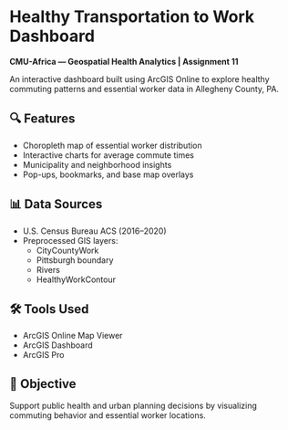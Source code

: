 # Healthy Transportation to Work Dashboard  
**CMU-Africa — Geospatial Health Analytics | Assignment 11**

An interactive dashboard built using ArcGIS Online to explore healthy commuting patterns and essential worker data in Allegheny County, PA.

## 🔍 Features
- Choropleth map of essential worker distribution  
- Interactive charts for average commute times  
- Municipality and neighborhood insights  
- Pop-ups, bookmarks, and base map overlays  

## 📊 Data Sources
- U.S. Census Bureau ACS (2016–2020)  
- Preprocessed GIS layers:
  - CityCountyWork  
  - Pittsburgh boundary  
  - Rivers  
  - HealthyWorkContour  

## 🛠 Tools Used
- ArcGIS Online Map Viewer  
- ArcGIS Dashboard  
- ArcGIS Pro  

## 🎯 Objective
Support public health and urban planning decisions by visualizing commuting behavior and essential worker locations.

